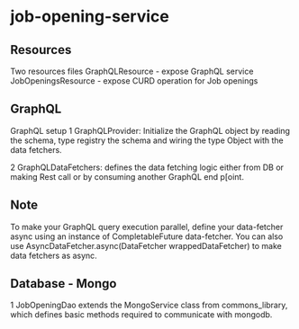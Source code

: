 # job-opening-service

Resources
-----

Two resources files 
	GraphQLResource - expose GraphQL service
	JobOpeningsResource - expose CURD operation for Job openings
	
GraphQL
----
GraphQL setup
1 GraphQLProvider:
	Initialize the GraphQL object by reading the schema, type registry the schema and wiring the type Object with the data fetchers.


2 GraphQLDataFetchers:
	defines the data fetching logic either from DB or making Rest call or by consuming another GraphQL end p[oint.


**Note**
---
To make your GraphQL query execution parallel, define your data-fetcher async using an instance of CompletableFuture data-fetcher.
You can also use AsyncDataFetcher.async(DataFetcher<T> wrappedDataFetcher) to make data fetchers as async.

	
Database - Mongo
---
1 JobOpeningDao extends the MongoService class from commons_library, which defines basic methods required to communicate with mongodb.
